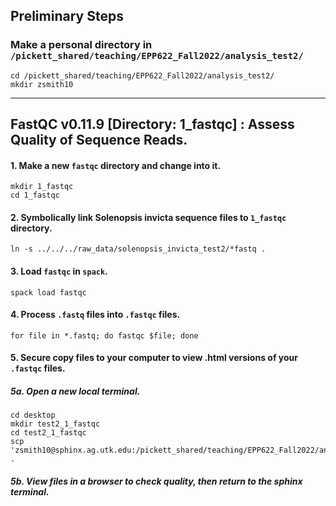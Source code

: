 ## Preliminary Steps

### Make a personal directory in `/pickett_shared/teaching/EPP622_Fall2022/analysis_test2/`
```
cd /pickett_shared/teaching/EPP622_Fall2022/analysis_test2/
mkdir zsmith10
```
---
## FastQC v0.11.9 [Directory: 1_fastqc] : Assess Quality of Sequence Reads.

#### 1. Make a new `fastqc` directory and change into it.
```
mkdir 1_fastqc
cd 1_fastqc
```

#### 2. Symbolically link Solenopsis invicta sequence files to `1_fastqc` directory.
```
ln -s ../../../raw_data/solenopsis_invicta_test2/*fastq .
```

#### 3. Load `fastqc` in `spack`.
```
spack load fastqc
```

#### 4. Process `.fastq` files into `.fastqc` files.
```
for file in *.fastq; do fastqc $file; done
```

#### 5. Secure copy files to your computer to view .html versions of your `.fastqc` files.
##### 5a. Open a new local terminal.
```
cd desktop
mkdir test2_1_fastqc
cd test2_1_fastqc
scp 'zsmith10@sphinx.ag.utk.edu:/pickett_shared/teaching/EPP622_Fall2022/analysis_test2/zsmith10/1_fastqc/*html' .
```

##### 5b. View files in a browser to check quality, then return to the sphinx terminal.